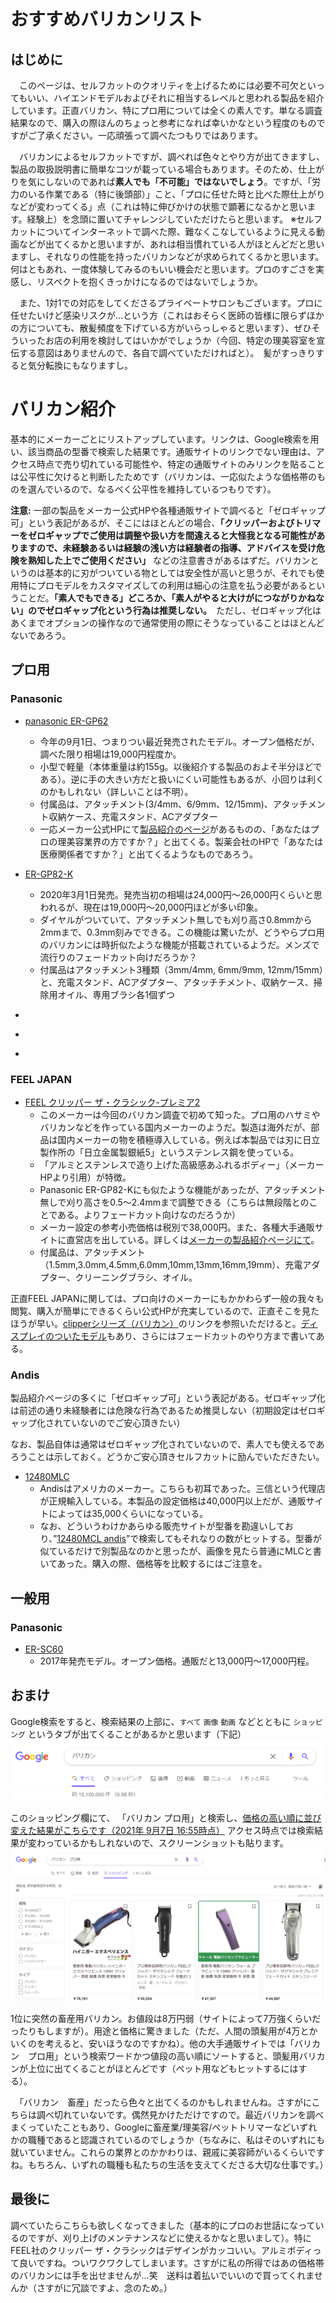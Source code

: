 # おすすめバリカンリスト
## はじめに
　このページは、セルフカットのクオリティを上げるためには必要不可欠といってもいい、ハイエンドモデルおよびそれに相当するレベルと思われる製品を紹介しています。正直バリカン、特にプロ用については全くの素人です。単なる調査結果なので、購入の際ほんのちょっと参考になれば幸いかなという程度のものですがご了承ください。一応頑張って調べたつもりではあります。

　バリカンによるセルフカットですが、調べれば色々とやり方が出てきますし、製品の取扱説明書に簡単なコツが載っている場合もあります。そのため、仕上がりを気にしないのであれば**素人でも「不可能」ではないでしょう**。ですが、「労力のいる作業である（特に後頭部）」こと、「プロに任せた時と比べた際仕上がりなどが変わってくる」点（これは特に伸びかけの状態で顕著になるかと思います。経験上）を念頭に置いてチャレンジしていただけたらと思います。
※セルフカットについてインターネットで調べた際、難なくこなしているように見える動画などが出てくるかと思いますが、あれは相当慣れている人がほとんどだと思いますし、それなりの性能を持ったバリカンなどが求められてくるかと思います。何はともあれ、一度体験してみるのもいい機会だと思います。プロのすごさを実感し、リスペクトを抱くきっかけになるのではないでしょうか。

　また、1対1での対応をしてくださるプライベートサロンもございます。プロに任せたいけど感染リスクが…という方（これはおそらく医師の皆様に限らずほかの方についても、散髪頻度を下げている方がいらっしゃると思います）、ぜひそういったお店の利用を検討してはいかがでしょうか（今回、特定の理美容室を宣伝する意図はありませんので、各自で調べていただければと）。　髪がすっきりすると気分転換にもなりますし。
 
# バリカン紹介
基本的にメーカーごとにリストアップしています。リンクは、Google検索を用い、該当商品の型番で検索した結果です。通販サイトのリンクでない理由は、アクセス時点で売り切れている可能性や、特定の通販サイトのみリンクを貼ることは公平性に欠けると判断したためです（バリカンは、一応似たような価格帯のものを選んでいるので、なるべく公平性を維持しているつもりです）。

**注意:** 一部の製品をメーカー公式HPや各種通販サイトで調べると「ゼロギャップ可」という表記があるが、そこにはほとんどの場合、**「クリッパーおよびトリマーをゼロギャップでご使用は調整や扱い方を間違えると大怪我となる可能性がありますので、未経験あるいは経験の浅い方は経験者の指導、アドバイスを受け危険を熟知した上でご使用ください」** などの注意書きがあるはずだ。バリカンというのは基本的に刃がついている物としては安全性が高いと思うが、それでも使用特にプロモデルをカスタマイズしての利用は細心の注意を払う必要があるということだ。**「素人でもできる」どころか、「素人がやると大けがにつながりかねない」のでゼロギャップ化という行為は推奨しない。**　ただし、ゼロギャップ化はあくまでオプションの操作なので通常使用の際にそうなっていることはほとんどないであろう。

## プロ用
### Panasonic
- [panasonic ER-GP62](https://www.google.com/search?q=ER-GP62&ei=p24zYYWUJO2Tr7wPsaSlsAY&oq=ER-GP62&gs_lcp=Cgdnd3Mtd2l6EANKBAhBGABQAFgAYOcIaABwAHgAgAEAiAEAkgEAmAEAwAEB&sclient=gws-wiz&ved=0ahUKEwjFg9PZsOXyAhXtyYsBHTFSCWYQ4dUDCA4&uact=5)
  - 今年の9月1日、つまりつい最近発売されたモデル。オープン価格だが、調べた限り相場は19,000円程度か。
  - 小型で軽量（本体重量は約155g。以後紹介する製品のおよそ半分ほどである）。逆に手の大きい方だと扱いにくい可能性もあるが、小回りは利くのかもしれない（詳しいことは不明）。
  - 付属品は、アタッチメント(3/4mm、6/9mm、12/15mm)、アタッチメント収納ケース、充電スタンド、ACアダプター
  - 一応メーカー公式HPにて[製品紹介のページ](https://panasonic.jp/mens/pro/products/ER-GP62.html)があるものの、「あなたはプロの理美容業界の方ですか？」と出てくる。製薬会社のHPで「あなたは医療関係者ですか？」と出てくるようなものであろう。

- [ER-GP82-K](https://www.google.com/search?q=ER-GP82-K&oq=ER-GP82-K&aqs=chrome..69i57j69i61j69i60j69i61&sourceid=chrome&ie=UTF-8)
  - 2020年3月1日発売。発売当初の相場は24,000円～26,000円くらいと思われるが、現在は19,000円～20,000円ほどが多い印象。
  - ダイヤルがついていて、アタッチメント無しでも刈り高さ0.8mmから2mmまで、0.3mm刻みでできる。この機能は驚いたが、どうやらプロ用のバリカンには時折似たような機能が搭載されているようだ。メンズで流行りのフェードカット向けだろうか？
  - 付属品はアタッチメント3種類（3mm/4mm, 6mm/9mm, 12mm/15mm）と、充電スタンド、ACアダプター、アタッチチメント、収納ケース、掃除用オイル、専用ブラシ各1個ずつ
- [](url)

- 
- [](url)
### FEEL JAPAN
- [FEEL クリッパー ザ・クラシック-プレミア2](https://www.google.com/search?q=FEEL+%E3%82%AF%E3%83%AA%E3%83%83%E3%83%91%E3%83%BC+%E3%82%B6%E3%83%BB%E3%82%AF%E3%83%A9%E3%82%B7%E3%83%83%E3%82%AF+-+%E3%83%97%E3%83%AC%E3%83%9F%E3%82%A22&oq=FEEL%E3%80%80%E3%82%AF%E3%83%AA%E3%83%83%E3%83%91%E3%83%BC%E3%80%80%E3%82%B6%E3%83%BB%E3%82%AF%E3%83%A9%E3%82%B7%E3%83%83%E3%82%AF++-+%E3%83%97%E3%83%AC%E3%83%9F%E3%82%A22&aqs=chrome.0.69i59.543j0j9&sourceid=chrome&ie=UTF-8)
  - このメーカーは今回のバリカン調査で初めて知った。プロ用のハサミやバリカンなどを作っている国内メーカーのようだ。製造は海外だが、部品は国内メーカーの物を積極導入している。例えば本製品では刃に日立製作所の「日立金属製銀紙5」というステンレス鋼を使っている。
  - 「アルミとステンレスで造り上げた高級感あふれるボディー」（メーカーHPより引用）が特徴。
  - Panasonic ER-GP82-Kにも似たような機能があったが、アタッチメント無しで刈り高さを0.5〜2.4mmまで調整できる（こちらは無段階とのことである。よりフェードカット向けなのだろうか）
  - メーカー設定の参考小売価格は税別で38,000円。また、各種大手通販サイトに直営店を出している。詳しくは[メーカーの製品紹介ページにて](https://www.feelscissors.jp/clipper-premier)。
  - 付属品は、アタッチメント（1.5mm,3.0mm,4.5mm,6.0mm,10mm,13mm,16mm,19mm）、充電アダプター、クリーニングブラシ、オイル。
 
 正直FEEL JAPANに関しては、プロ向けのメーカーにもかかわらず一般の我々も閲覧、購入が簡単にできるくらい公式HPが充実しているので、正直そこを見たほうが早い。[clipperシリーズ（バリカン）](https://www.feelscissors.jp/clipper)のリンクを参照いただけると。[ディスプレイのついたモデル](https://www.feelscissors.jp/clipper-p28)もあり、さらにはフェードカットのやり方まで書いてある。
 
### Andis
製品紹介ページの多くに「ゼロギャップ可」という表記がある。ゼロギャップ化は前述の通り未経験者には危険な行為であるため推奨しない（初期設定はゼロギャップ化されていないのでご安心頂きたい）

なお、製品自体は通常はゼロギャップ化されていないので、素人でも使えるであろうことは示しておく。どうかご安心頂きセルフカットに励んでいただきたい。
- [12480MLC](https://www.google.com/search?q=12480MLC&oq=12&aqs=chrome.0.69i59l3j69i57j69i60l3j69i61.2395j0j9&sourceid=chrome&ie=UTF-8)
  - Andisはアメリカのメーカー。こちらも初耳であった。三信という代理店が正規輸入している。本製品の設定価格は40,000円以上だが、通販サイトによっては35,000くらいになっている。
  - なお、どういうわけかあらゆる販売サイトが型番を勘違いしており、”[12480MCL andis](https://www.google.com/search?q=12480MCL+andis&oq=12480MCL+andis&aqs=chrome..69i57j35i39j69i61l3.7857j0j9&sourceid=chrome&ie=UTF-8)”で検索してもそれなりの数がヒットする。型番が似ているだけで別製品なのかと思ったが、画像を見たら普通にMLCと書いてあった。購入の際、価格等を比較するにはご注意を。

## 一般用
### Panasonic
- [ER-SC60](https://www.google.com/search?q=ER-SC60-S&oq=ER-SC60-S&aqs=chrome..69i57j69i61l3&sourceid=chrome&ie=UTF-8)
  - 2017年発売モデル。オープン価格。通販だと13,000円～17,000円程。

## おまけ
Google検索をすると、検索結果の上部に、`すべて` `画像` `動画` などとともに `ショッピング` というタブが出てくることがあるかと思います（下記）
![](./google_search.png)

このショッピング欄にて、
「バリカン プロ用」と検索し、[価格の高い順に並び変えた結果がこちらです（2021年 9月7日 16:55時点）](https://www.google.com/search?q=%E3%83%90%E3%83%AA%E3%82%AB%E3%83%B3%E3%80%80%E3%83%97%E3%83%AD%E7%94%A8&biw=1280&bih=587&tbm=shop&sxsrf=AOaemvIr4h-5ilNcLEje5DsNxnhjQ1iDHg:1630999088767&tbs=p_ord:pd&ei=MBI3YbCfLoyb-Aaak57oBA&ved=0ahUKEwiw98GKqezyAhWMDd4KHZqJB00Quw0IngYoAg)
アクセス時点では検索結果が変わっているかもしれないので、スクリーンショットも貼ります。
![](./Most_expensive_BARIKAN_inGoogle.png)

1位に突然の畜産用バリカン。お値段は8万円弱（サイトによって7万強くらいだったりもしますが）。用途と価格に驚きました（ただ、人間の頭髪用が4万とかいくのを考えると、安いほうなのですかね）。他の大手通販サイトでは「バリカン　プロ用」という検索ワードかつ値段の高い順にソートすると、頭髪用バリカンが上位に出てくることがほとんどです（ペット用などもヒットするにはする）。

　「バリカン　畜産」だったら色々と出てくるのかもしれませんね。さすがにこちらは調べ切れていないです。偶然見かけただけですので。最近バリカンを調べまくっていたこともあり、Googleに畜産業/理美容/ペットトリマーなどいずれかの職種であると認識されているのでしょうか（ちなみに、私はそのいずれにも就いていません。これらの業界とのかかわりは、親戚に美容師がいるくらいですね。もちろん、いずれの職種も私たちの生活を支えてくださる大切な仕事です。）
## 最後に
 調べていたらこちらも欲しくなってきました（基本的にプロのお世話になっているのですが、刈り上げのメンテナンスなどに使えるかなと思いまして）。特にFEEL社のクリッパー ザ・クラシックはデザインがカッコいい。アルミボディって良いですね。ついワクワクしてしまいます。さすがに私の所得ではあの価格帯のバリカンには手を出せませんが…笑　送料は着払いでいいので買ってくれませんか（さすがに冗談ですよ、念のため。）
